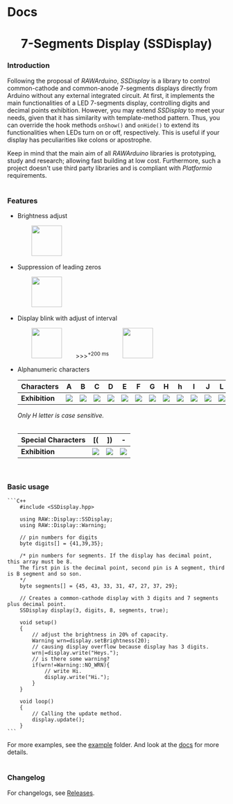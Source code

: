 # Docs

<h1 align="center"> 7-Segments Display (SSDisplay)</h1>

### Introduction

Following the proposal of *RAWArduino*, *SSDisplay* is a library to control common-cathode and common-anode 7-segments displays directly from Arduino without any external integrated circuit. At first, it implements the main functionalities of a LED 7-segments display, controlling digits and decimal points exhibition. However, you may extend *SSDisplay* to meet your needs, given that it has similarity with template-method pattern. Thus, you can override the hook methods `onShow()` and `onHide()` to extend its functionalities when LEDs turn on or off, respectively. This is useful if your display has peculiarities like colons or apostrophe.

Keep in mind that the main aim of all *RAWArduino* libraries is prototyping, study and research; allowing fast building at low cost. Furthermore, such a project doesn't use third party libraries and is compliant with *Platformio* requirements.
<br/><br/>

### Features

- Brightness adjust 

    &emsp;&emsp; <img src="https://github.com/RAWArduino/SSDisplay/docs/images/brightness.gif" width="70"/>
  
- Suppression of leading zeros

    &emsp;&emsp; <img src="https://github.com/RAWArduino/SSDisplay/docs/images/leadingZero.png" width="70"/>
  
- Display blink with adjust of interval

   &emsp;&emsp; <img src="https://github.com/RAWArduino/SSDisplay/docs/images/blink300.gif" width="70"/> &emsp;&emsp;>>><sup>+200 ms</sup>&emsp;&emsp; <img src="https://github.com/RAWArduino/SSDisplay/docs/images/blink500.gif" width="70"/>

- Alphanumeric characters

    |Characters    |A    |B    |C    |D    |E    |F    |G    |H    |h    |I    |J    |L    |N    |O    |P    |R    |S    |U    |Z    |
    |:----         |:---:|:---:|:---:|:---:|:---:|:---:|:---:|:---:|:---:|:---:|:---:|:---:|:---:|:---:|:---:|:---:|:---:|:---:|:---:|
    |**Exhibition**|<img src="https://github.com/RAWArduino/SSDisplay/docs/images/A.png"/>|<img src="https://github.com/RAWArduino/SSDisplay/docs/images/B.png"/>|<img src="https://github.com/RAWArduino/SSDisplay/docs/images/C.png"/>|<img src="https://github.com/RAWArduino/SSDisplay/docs/images/D.png"/>|<img src="https://github.com/RAWArduino/SSDisplay/docs/images/E.png"/>|<img src="https://github.com/RAWArduino/SSDisplay/docs/images/F.png"/>|<img src="https://github.com/RAWArduino/SSDisplay/docs/images/G.png"/>|<img src="https://github.com/RAWArduino/SSDisplay/docs/images/H.png"/>|<img src="https://github.com/RAWArduino/SSDisplay/docs/images/mh.png"/>|<img src="https://github.com/RAWArduino/SSDisplay/docs/images/I.png"/>|<img src="https://github.com/RAWArduino/SSDisplay/docs/images/J.png"/>|<img src="https://github.com/RAWArduino/SSDisplay/docs/images/L.png"/>|<img src="https://github.com/RAWArduino/SSDisplay/docs/images/N.png"/>|<img src="https://github.com/RAWArduino/SSDisplay/docs/images/O.png"/>|<img src="https://github.com/RAWArduino/SSDisplay/docs/images/P.png"/>|<img src="https://github.com/RAWArduino/SSDisplay/docs/images/R.png"/>|<img src="https://github.com/RAWArduino/SSDisplay/docs/images/S.png"/>|<img src="https://github.com/RAWArduino/SSDisplay/docs/images/U.png"/>|<img src="https://github.com/RAWArduino/SSDisplay/docs/images/Z.png"/>|
    *Only H letter is case sensitive.*
    <br/><br/>

    |Special Characters|[(   |])   |-    |
    |:---              |:---:|:---:|:---:|
    |**Exhibition**|<img src="https://github.com/RAWArduino/SSDisplay/docs/images/C.png"/>|<img src="https://github.com/RAWArduino/SSDisplay/docs/images/paren.png"/>|<img src="https://github.com/RAWArduino/SSDisplay/docs/images/minus.png"/>|
<br/>

### Basic usage

    ```C++
        #include <SSDisplay.hpp>

        using RAW::Display::SSDisplay;
        using RAW::Display::Warning;

        // pin numbers for digits
        byte digits[] = {41,39,35};

        /* pin numbers for segments. If the display has decimal point, this array must be 8.
        The first pin is the decimal point, second pin is A segment, third is B segment and so son.
        */
        byte segments[] = {45, 43, 33, 31, 47, 27, 37, 29};

        // Creates a common-cathode display with 3 digits and 7 segments plus decimal point.
        SSDisplay display(3, digits, 8, segments, true);

        void setup()
        {
            // adjust the brightness in 20% of capacity.
            Warning wrn=display.setBrightness(20);
            // causing display overflow because display has 3 digits.
            wrn|=display.write("Heys.");
            // is there some warning?
            if(wrn!=Warning::NO_WRN){
                // write Hi.
                display.write("Hi.");
            }
        }

        void loop()
        {
            // Calling the update method.
            display.update();
        }
    ```

For more examples, see the [example](https://github.com/RAWArduino/SSDisplay/example) folder. And look at the [docs](https://github.com/RAWArduino/SSDisplay/docs/index.html) for more details.
<br/><br/>

### Changelog

For changelogs, see [Releases](https://github.com/RAWArduino/SSDisplay/releases).